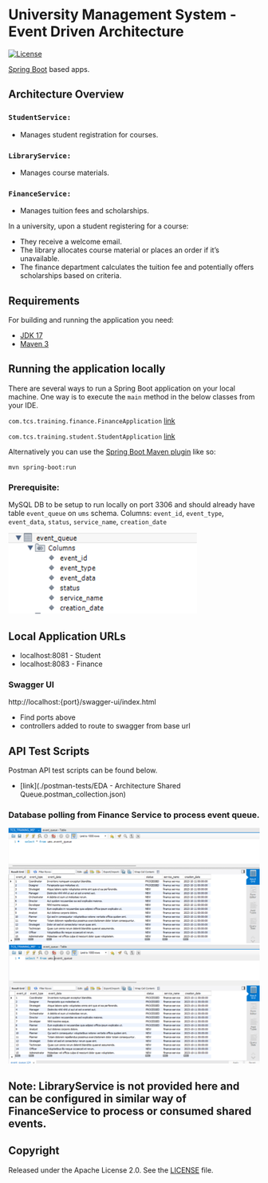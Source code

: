 # University Management System - Event Driven Architecture

[![License](http://img.shields.io/:license-apache-blue.svg)](http://www.apache.org/licenses/LICENSE-2.0.html)

[Spring Boot](http://projects.spring.io/spring-boot/) based apps.

## Architecture Overview

### ```StudentService: ```
* Manages student registration for courses.
### ```LibraryService: ```
*  Manages course materials.
### ```FinanceService: ```
*  Manages tuition fees and scholarships.

In a university, upon a student registering for a course:

* They receive a welcome email.
* The library allocates course material or places an order if it’s unavailable.
* The finance department calculates the tuition fee and potentially offers scholarships based on criteria.

## Requirements

For building and running the application you need:

- [JDK 17](https://www.oracle.com/java/technologies/javase/jdk17-archive-downloads.html)
- [Maven 3](https://maven.apache.org)

## Running the application locally

There are several ways to run a Spring Boot application on your local machine. One way is to execute the `main` method
in the below classes from your IDE.

`com.tcs.training.finance.FinanceApplication`
[link](./finance-service/src/main/java/com/tcs/training/finance/FinanceApplication.java)

`com.tcs.training.student.StudentApplication`
[link](./student-service/src/main/java/com/tcs/training/student/StudentApplication.java)

Alternatively you can use
the [Spring Boot Maven plugin](https://docs.spring.io/spring-boot/docs/current/reference/html/build-tool-plugins-maven-plugin.html)
like so:

```shell
mvn spring-boot:run
```

### Prerequisite:
MySQL DB to be setup to run locally on port 3306 and should already have table ```event_queue``` on ```ums``` schema.
Columns: ```event_id```, ```event_type```, ```event_data```, ```status```, ```service_name```, ```creation_date```

![img_3.png](img_3.png)

## Local Application URLs

* localhost:8081 - Student
* localhost:8083 - Finance

### Swagger UI

http://localhost:{port}/swagger-ui/index.html
* Find ports above
* controllers added to route to swagger from base url


## API Test Scripts
Postman API test scripts can be found below.
* [link](./postman-tests/EDA - Architecture Shared Queue.postman_collection.json)


### Database polling from Finance Service to process event queue.
![img.png](img.png)
![img_2.png](img_2.png)

## Note: LibraryService is not provided here and can be configured in similar way of FinanceService to process or consumed shared events.

## Copyright

Released under the Apache License 2.0. See
the [LICENSE](https://github.com/arghyagiri/microservice-e2/blob/main/LICENSE) file.
